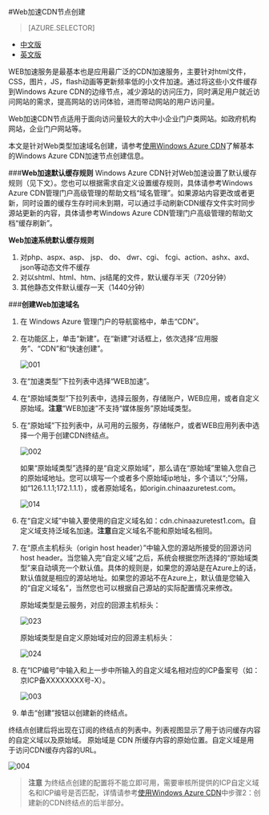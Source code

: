 <properties linkid="dev-net-common-tasks-cdn" urlDisplayName="CDN" pageTitle="How to create Web acceleration type CDN - Azure feature guide" metaKeywords="Azure CDN, Azure CDN, Azure blobs, Azure caching, Azure add-ons, CDN加速, CDN服务, 主流CDN, Web加速, Web, 网页加速, 静态加速, 缓存规则, 图片加速, CDN技术文档, CDN帮助文档, 门户网站加速" description="Learn How to create Web acceleration type CDN on Windows Azure Management Portal and default caching rules for Web CDN" metaCanonical="" services="" documentationCenter=".NET" title="" authors="" solutions="" manager="" editor="" />
<tags ms.service="cdn"
    ms.date=""
    wacn.date="1/11/2016"
    />

#Web加速CDN节点创建

> [AZURE.SELECTOR]
- [中文版 ](/documentation/articles/cdn-how-to-create-Web-CDN-endpoint)
- [英文版](/documentation/articles/cdn-enus-how-to-create-Web-CDN-endpoint)

WEB加速服务是最基本也是应用最广泛的CDN加速服务，主要针对html文件，CSS，图片，JS，flash动画等更新频率低的小文件加速。通过将这些小文件缓存到Windows Azure CDN的边缘节点，减少源站的访问压力，同时满足用户就近访问网站的需求，提高网站的访问体验，进而带动网站的用户访问量。

Web加速CDN节点适用于面向访问量较大的大中小企业门户类网站。如政府机构网站，企业门户网站等。

本文是针对Web类型加速域名创建，请参考[使用Windows Azure CDN](http://www.windowsazure.cn/documentation/articles/cdn-how-to-use/)了解基本的Windows Azure CDN加速节点创建信息。

###**Web加速默认缓存规则**
Windows Azure CDN针对Web加速设置了默认缓存规则（见下文）。您也可以根据需求自定义设置缓存规则，具体请参考Windows Azure CDN管理门户高级管理的帮助文档“域名管理”。如果源站内容更改或者更新，同时设置的缓存生存时间未到期，可以通过手动刷新CDN缓存文件实时同步源站更新的内容，具体请参考Windows Azure CDN管理门户高级管理的帮助文档“缓存刷新”。

**Web加速系统默认缓存规则**

1. 对php、aspx、asp、 jsp、 do、 dwr、cgi、 fcgi、action、ashx、axd、json等动态文件不缓存
2. 对以shtml、html、htm、js结尾的文件，默认缓存半天（720分钟） 
3. 其他静态文件默认缓存一天（1440分钟）

###**创建Web加速域名**

1. 在 Windows Azure 管理门户的导航窗格中，单击“CDN”。
2. 在功能区上，单击“新建”。在“新建”对话框上，依次选择“应用服务”、“CDN”和“快速创建”。

    ![001](./media/cdn-doc/001.png)

3. 在“加速类型”下拉列表中选择“WEB加速”。
4. 在“原始域类型”下拉列表中，选择云服务，存储账户，WEB应用，或者自定义原始域。**注意**“WEB加速”不支持“媒体服务”原始域类型。
5. 在“原始域”下拉列表中，从可用的云服务，存储帐户，或者WEB应用列表中选择一个用于创建CDN终结点。

    ![002](./media/cdn-doc/002.png)
    
    如果“原始域类型”选择的是“自定义原始域”，那么请在“原始域”里输入您自己的原始域地址。您可以填写一个或者多个原始域ip地址，多个请以“;”分隔，如“126.1.1.1;172.1.1.1），或者原始域名，如origin.chinaazuretest.com。    

    ![014](./media/cdn-doc/014.png)   

6. 在“自定义域”中输入要使用的自定义域名如：cdn.chinaazuretest1.com。自定义域支持泛域名加速。**注意**自定义域名不能和原始域名相同。
7. 在“原点主机标头（origin host header）”中输入您的源站所接受的回源访问host header。当您输入完“自定义域”之后，系统会根据您所选择的“原始域类型”来自动填充一个默认值。具体的规则是，如果您的源站是在Azure上的话，默认值就是相应的源站地址。如果您的源站不在Azure上，默认值是您输入的“自定义域名”，当然您也可以根据自己源站的实际配置情况来修改。
    
    原始域类型是云服务，对应的回源主机标头：

    ![023](./media/cdn-doc/023.png)  
    
    原始域类型是自定义原始域对应的回源主机标头：

    ![024](./media/cdn-doc/024.png)

8. 在“ICP编号”中输入和上一步中所输入的自定义域名相对应的ICP备案号（如：京ICP备XXXXXXXX号-X）。

    ![003](./media/cdn-doc/003.png)

9. 单击“创建”按钮以创建新的终结点。

终结点创建后将出现在订阅的终结点的列表中。列表视图显示了用于访问缓存内容的自定义域以及原始域。
原始域是 CDN 所缓存内容的原始位置。自定义域是用于访问CDN缓存内容的URL。

   ![004](./media/cdn-doc/004.png)

>**注意** 为终结点创建的配置将不能立即可用，需要审核所提供的ICP自定义域名和ICP编号是否匹配，详情请参考[使用Windows Azure CDN](http://www.windowsazure.cn/documentation/articles/cdn-how-to-use/)中步骤2：创建新的CDN终结点的后半部分。
